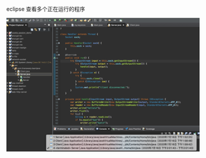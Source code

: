 <!--
 * @Description: 
 * @Author: Jecyu
 * @Date: 2020-07-16 14:03:03
 * @LastEditTime: 2020-07-16 14:03:28
 * @LastEditors: Jecyu
--> 
eclipse 查看多个正在运行的程序

![](../../.vuepress/public/images/2020-07-16-14-03-05-eclipse.png)